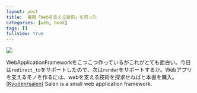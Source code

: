 ```yaml
---
layout: post
title:  書籍「Webを支える技術」を買った
categories: [web, book]
tags: []
fullview: true
---
```



<a href="http://www.amazon.co.jp/gp/product/4774142042/ref=as_li_qf_sp_asin_il?ie=UTF8&camp=247&creative=1211&creativeASIN=4774142042&linkCode=as2&tag=msmsum-22"><img border="0" src="http://ws-fe.amazon-adsystem.com/widgets/q?_encoding=UTF8&ASIN=4774142042&Format=_SL250_&ID=AsinImage&MarketPlace=JP&ServiceVersion=20070822&WS=1&tag=msmsum-22" ></a><img src="http://ir-jp.amazon-adsystem.com/e/ir?t=msmsum-22&l=as2&o=9&a=4774142042" width="1" height="1" border="0" alt="" style="text-align:center border:none !important; margin:0px !important;" />

WebApplicationFrameworkをこつこつ作っているがこれがとても面白い。今日は`redirect_to`をサポートしたので、次は`render`をサポートするか。Webアプリを支えるモノを作るには、webを支える技術を探求せねばと本書を購入。  
[[Kyuden/salen]](https://github.com/Kyuden/salen) Salen is a small web application framework.  
